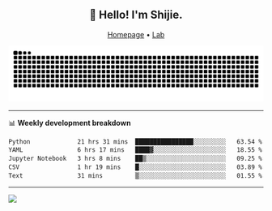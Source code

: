 <h2 align="center">👋 Hello! I'm Shijie.</h2>
<p align="center">
  <a href="https://xu-shi-jie.github.io"> Homepage</a> •
  <a href="https://onoda-lab.jp"> Lab </a>
</p>

![Snake animation](https://github.com/xu-shi-jie/xu-shi-jie/blob/output/github-snake.svg)


-------

📊 **Weekly development breakdown**
<!--START_SECTION:waka-->

```txt
Python             21 hrs 31 mins  ████████████████░░░░░░░░░   63.54 %
YAML               6 hrs 17 mins   ████▓░░░░░░░░░░░░░░░░░░░░   18.55 %
Jupyter Notebook   3 hrs 8 mins    ██▒░░░░░░░░░░░░░░░░░░░░░░   09.25 %
CSV                1 hr 19 mins    █░░░░░░░░░░░░░░░░░░░░░░░░   03.89 %
Text               31 mins         ▒░░░░░░░░░░░░░░░░░░░░░░░░   01.55 %
```

<!--END_SECTION:waka-->

-------
![](https://komarev.com/ghpvc/?username=xu-shi-jie&style=flat-square&color=blue) 
